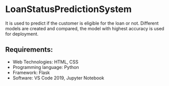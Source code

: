 # LoanStatusPredictionSystem
It is used to predict if the customer is eligible for the loan or not. Different models are created and compared, the model with highest accuracy is used for deployment.
## Requirements:
- Web Technologies: HTML, CSS
- Programming language: Python
- Framework: Flask
- Software: VS Code 2019, Jupyter Notebook
